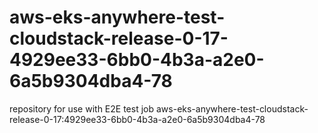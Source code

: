 # aws-eks-anywhere-test-cloudstack-release-0-17-4929ee33-6bb0-4b3a-a2e0-6a5b9304dba4-78
repository for use with E2E test job aws-eks-anywhere-test-cloudstack-release-0-17:4929ee33-6bb0-4b3a-a2e0-6a5b9304dba4-78
